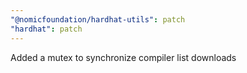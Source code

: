 ```yaml
---
"@nomicfoundation/hardhat-utils": patch
"hardhat": patch
---
```


Added a mutex to synchronize compiler list downloads
